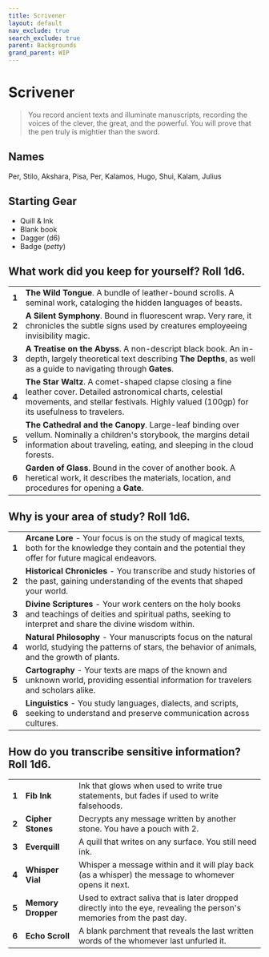 ```yaml
---
title: Scrivener
layout: default
nav_exclude: true
search_exclude: true
parent: Backgrounds
grand_parent: WIP
---
```


# Scrivener

> You record ancient texts and illuminate manuscripts, recording the voices of the clever, the great, and the powerful. You will prove that the pen truly is mightier than the sword.

## Names

Per, Stilo, Akshara, Pisa, Per, Kalamos, Hugo, Shui, Kalam, Julius

## Starting Gear

- Quill & Ink
- Blank book
- Dagger (d6)
- Badge (_petty_)

## What work did you keep for yourself? Roll 1d6.

|       |                      |
| ----- | -------------------- |
| **1** | **The Wild Tongue**. A bundle of leather-bound scrolls. A seminal work, cataloging the hidden languages of beasts.     |
| **2** | **A Silent Symphony**. Bound in fluorescent wrap. Very rare, it chronicles the subtle signs used by creatures employeeing invisibility magic.    |
| **3** | **A Treatise on the Abyss**. A non-descript black book. An in-depth, largely theoretical text describing **The Depths**, as well as a guide to navigating through **Gates**.   |
| **4** |  **The Star Waltz**. A comet-shaped clapse closing a fine leather cover. Detailed astronomical charts, celestial movements, and stellar festivals. Highly valued (100gp) for its usefulness to travelers.     |
| **5** | **The Cathedral and the Canopy**. Large-leaf binding over vellum. Nominally a children's storybook, the margins detail information about traveling, eating, and sleeping in the cloud forests.    |
| **6** | **Garden of Glass**. Bound in the cover of another book. A heretical work, it describes the materials, location, and procedures for opening a **Gate**.|

## Why is your area of study? Roll 1d6.

|       |                      |
| ----- | -------------------  |
| **1** | **Arcane Lore** - Your focus is on the study of magical texts, both for the knowledge they contain and the potential they offer for future magical endeavors. |
| **2** | **Historical Chronicles** - You transcribe and study histories of the past, gaining understanding of the events that shaped your world. |
| **3** | **Divine Scriptures** - Your work centers on the holy books and teachings of deities and spiritual paths, seeking to interpret and share the divine wisdom within. |
| **4** | **Natural Philosophy** - Your manuscripts focus on the natural world, studying the patterns of stars, the behavior of animals, and the growth of plants. |
| **5** | **Cartography** - Your texts are maps of the known and unknown world, providing essential information for travelers and scholars alike. |
| **6** | **Linguistics** - You study languages, dialects, and scripts, seeking to understand and preserve communication across cultures. |

## How do you transcribe sensitive information? Roll 1d6.

|       |                    |                                                                                                                        |
| ----- | ------------------ | ---------------------------------------------------------------------------------------------------------------------- |
| **1** | **Fib Ink**        | Ink that glows when used to write true statements, but fades if used to write falsehoods.                              |
| **2** | **Cipher Stones**  | Decrypts any message written by another stone. You have a pouch with 2.                                                |
| **3** | **Everquill**      | A quill that writes on any surface. You still need ink.                                                                |
| **4** | **Whisper Vial**   | Whisper a message within and it will play back (as a whisper) the message to whomever opens it next.                   |
| **5** | **Memory Dropper** | Used to extract saliva that is later dropped directly into the eye, revealing the person's memories from the past day. |
| **6** | **Echo Scroll**    | A blank parchment that reveals the last written words of the whomever last  unfurled it.                               |